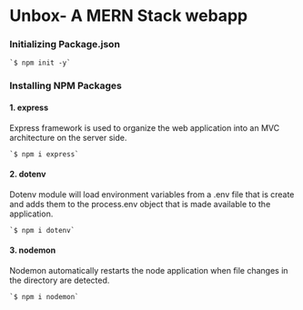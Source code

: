 # Unbox- A MERN Stack webapp

### Initializing Package.json

	`$ npm init -y`


### Installing NPM Packages 

#### 1. express

Express framework is used to organize the web application into an MVC architecture on the server side.

	`$ npm i express`
	
#### 2. dotenv
Dotenv module will load environment variables from a .env file that is create and adds them to the process.env object that is made available to the application.

	`$ npm i dotenv`
	
#### 3. nodemon
Nodemon automatically restarts the node application when file changes in the directory are detected.

	`$ npm i nodemon`

